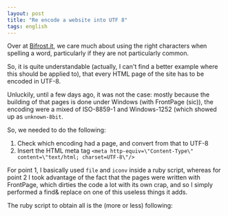 ```yaml
---
layout: post
title: "Re encode a website into UTF 8"
tags: english
---
```


Over at [Bifrost.it](http://bifrost.it), we care much about using the right characters when spelling a word, particularly if they are not particularly common.

So, it is quite understandable (actually, I can't find a better example where this should be applied to), that every HTML page of the site has to be encoded in UTF-8. 

Unluckily, until a few days ago, it was not the case: mostly because the building of that pages is done under Windows (with FrontPage (sic)), the encoding were a mixed of ISO-8859-1 and Windows-1252 (which showed up as `unknown-8bit`.

So, we needed to do the following:

1. Check which encoding had a page, and convert from that to UTF-8
2. Insert the HTML meta tag `<meta http-equiv=\"Content-Type\" content=\"text/html; charset=UTF-8\"/>`

For point 1, I basically used `file` and `iconv` inside a ruby script, whereas for point 2 I took advantage of the fact that the pages were written with FrontPage, which dirties the code a lot with its own crap, and so I simply performed a find& replace on one of this useless things it adds.

The ruby script to obtain all is the (more or less) following:

<script src="https://gist.github.com/2517777.js"> </script>